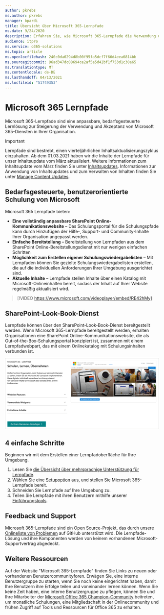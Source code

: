 ```yaml
---
author: pkrebs
ms.author: pkrebs
manager: bpardi
title: Übersicht über Microsoft 365-Lernpfade
ms.date: 9/24/2020
description: Erfahren Sie, wie Microsoft 365-Lernpfade die Verwendung und Akzeptanz von Microsoft 365-Diensten in Ihrer Organisation beschleunigen können. Lernpfade umfassen ein benutzerdefiniertes SharePoint Online-Webpart und eine moderne Schulungswebsite zur SharePoint Online-Kommunikation, die problemlos für Ihren Microsoft 365-Mandanten bereitgestellt werden kann.
audience: itpro
ms.service: o365-solutions
ms.topic: article
ms.openlocfilehash: 240c0da6294d8b00f95fa5dcf7f66d4eea6814bb
ms.sourcegitcommit: 96ad347dc08694ce2af5a5d42bf1f753d1c30a65
ms.translationtype: MT
ms.contentlocale: de-DE
ms.lasthandoff: 04/13/2021
ms.locfileid: "51749353"
---
```

# <a name="microsoft-365-learning-pathways"></a>Microsoft 365 Lernpfade 
Microsoft 365-Lernpfade sind eine anpassbare, bedarfsgesteuerte Lernlösung zur Steigerung der Verwendung und Akzeptanz von Microsoft 365-Diensten in Ihrer Organisation.    

> [!IMPORTANT]
> Lernpfade sind bestrebt, einen vierteljährlichen Inhaltsaktualisierungszyklus einzuhalten. Ab dem 01.03.2021 haben wir die Inhalte der Lernpfade für unser Inhaltsupdate vom März aktualisiert. Weitere Informationen zum Inhaltsupdate vom März finden Sie unter [Inhaltsupdates](custom_contentupdates.md). Informationen zur Anwendung von Inhaltsupdates und zum Verwalten von Inhalten finden Sie unter [Manage Content Updates](custom_contentupdatesmanage.md).  

## <a name="on-demand-custom-training-from-microsoft"></a>Bedarfsgesteuerte, benutzerorientierte Schulung von Microsoft

Microsoft 365 Lernpfade bieten:

- **Eine vollständig anpassbare SharePoint Online-Kommunikationswebsite** – Das Schulungsportal für die Schulungspfade kann durch Hinzufügen der Hilfe-, Support- und Community-Inhalte Ihrer Organisation angepasst werden.
- **Einfache Bereitstellung** – Bereitstellung von Lernpfaden aus dem SharePoint Online-Bereitstellungsdienst mit nur wenigen einfachen Schritten
- **Möglichkeit zum Erstellen eigener Schulungswiedergabelisten** – Mit Lernpfaden können Sie gezielte Schulungswiedergabelisten erstellen, die auf die individuellen Anforderungen Ihrer Umgebung ausgerichtet sind.
- **Aktuelle Inhalte** – Lernpfade stellen Inhalte über einen Katalog mit Microsoft-Onlineinhalten bereit, sodass der Inhalt auf Ihrer Website regelmäßig aktualisiert wird.

> [!VIDEO https://www.microsoft.com/videoplayer/embed/RE42hMy]

## <a name="sharepoint-look-book-service"></a>SharePoint-Look-Book-Dienst
Lernpfade können über den SharePoint-Look-Book-Dienst bereitgestellt werden. Wenn Microsoft 365-Lernpfade bereitgestellt werden, erhalten Organisationen eine SharePoint Online-Kommunikationswebsite, die als Out-of-the-Box-Schulungsportal konzipiert ist, zusammen mit einem Lernpfadwebpart, das mit einem Onlinekatalog mit Schulungsinhalten verbunden ist. 

![SharePoint-Look-Book-Bereitstellungsseite](media/cg-provision.png)

## <a name="4-easy-steps"></a>4 einfache Schritte
Beginnen wir mit dem Erstellen einer Lernpfadoberfläche für Ihre Umgebung.
1. Lesen Sie [die Übersicht über mehrsprachige Unterstützung für Lernpfade](custom_overview_ml.md). 
2. Wählen Sie eine [Setupoption](custom_setupoptions.md) aus, und stellen Sie Microsoft 365-Lernpfade bereit.  
3. Schneiden Sie Lernpfade auf Ihre Umgebung zu.
4. Teilen Sie Lernpfade mit ihren Benutzern mithilfe unserer [Einführungstools](driveadoption.md).

## <a name="feedback-and-support"></a>Feedback und Support

Microsoft 365-Lernpfade sind ein Open Source-Projekt, das durch unsere [Onlineliste von Problemen](https://aka.ms/CustomLearningHelp) auf GitHub unterstützt wird. Die Lernpfade-Lösung und ihre Komponenten werden von keinem vorhandenen Microsoft-Supportvertrag abgedeckt.  

## <a name="additional-resources"></a>Weitere Ressourcen
Auf der Website "Microsoft 365-Lernpfade" finden Sie Links zu neuen oder vorhandenen Benutzercommunityforen. Erwägen Sie, eine interne Benutzergruppe zu starten, wenn Sie noch keine eingerichtet haben, damit Ihre Benutzern ihre Erfolge teilen und voneinander lernen können.  Wenn Sie keine Zeit haben, eine interne Benutzergruppe zu pflegen, können Sie und Ihre Mitarbeiter der [Microsoft Office 365 Champion-Community](https://aka.ms/O365Champions) beitreten, um monatliche Schulungen, eine Mitgliedschaft in der Onlinecommunity und frühen Zugriff auf Tools und Ressourcen für Office 365 zu erhalten.